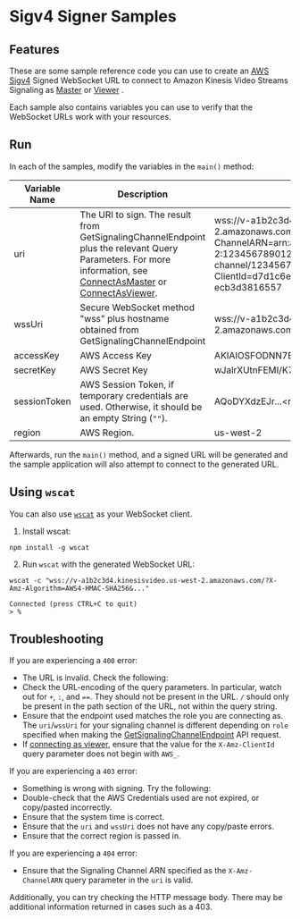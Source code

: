 # Sigv4 Signer Samples

## Features

These are some sample reference code you can use to create
an [AWS Sigv4](https://docs.aws.amazon.com/AmazonS3/latest/API/sigv4-query-string-auth.html)
Signed WebSocket URL to connect to Amazon Kinesis Video Streams Signaling
as [Master](https://docs.aws.amazon.com/kinesisvideostreams-webrtc-dg/latest/devguide/kvswebrtc-websocket-apis-2.html)
or [Viewer](https://docs.aws.amazon.com/kinesisvideostreams-webrtc-dg/latest/devguide/kvswebrtc-websocket-apis-1.html)
.

Each sample also contains variables you can use to verify that the WebSocket
URLs work with your resources.

## Run

In each of the samples, modify the variables in the `main()` method:

| Variable Name | Description                                                                                                                                                                                                                                                                                                                                                                              | Example                                                                                                                                                                                                   |
|---------------|------------------------------------------------------------------------------------------------------------------------------------------------------------------------------------------------------------------------------------------------------------------------------------------------------------------------------------------------------------------------------------------|-----------------------------------------------------------------------------------------------------------------------------------------------------------------------------------------------------------|
| uri | The URI to sign. The result from GetSignalingChannelEndpoint plus the relevant Query Parameters. For more information, see [ConnectAsMaster](https://docs.aws.amazon.com/kinesisvideostreams-webrtc-dg/latest/devguide/kvswebrtc-websocket-apis-2.html) or [ConnectAsViewer](https://docs.aws.amazon.com/kinesisvideostreams-webrtc-dg/latest/devguide/kvswebrtc-websocket-apis-1.html). | wss://v-a1b2c3d4.kinesisvideo.us-west-2.amazonaws.com?X-Amz-ChannelARN=arn:aws:kinesisvideo:us-west-2:123456789012:channel/demo-channel/1234567890123&X-Amz-ClientId=d7d1c6e2-9cb0-4d61-bea9-ecb3d3816557 |
| wssUri | Secure WebSocket method "wss" plus hostname obtained from GetSignalingChannelEndpoint                                                                                                                                                                                                                                                                                                    | wss://v-a1b2c3d4.kinesisvideo.us-west-2.amazonaws.com                                                                                                                                                     |
| accessKey | AWS Access Key                                                                                                                                                                                                                                                                                                                                                                           | AKIAIOSFODNN7EXAMPLE                                                                                                                                                                                      |
| secretKey | AWS Secret Key                                                                                                                                                                                                                                                                                                                                                                           | wJalrXUtnFEMI/K7MDENG/bPxRfiCYEXAMPLEKEY                                                                                                                                                                  |
| sessionToken | AWS Session Token, if temporary credentials are used. Otherwise, it should be an empty String (`""`).                                                                                                                                                                                                                                                                                      | AQoDYXdzEJr...\<remainder of token\>
| region | AWS Region.                                                                                                                                                                                                                                                                                                                                                                              | us-west-2                                                                                                                                                                                                 |

Afterwards, run the `main()` method, and a signed URL will be generated and the
sample application will also attempt to connect to the generated URL.

## Using `wscat`

You can also use [`wscat`](https://www.npmjs.com/package/wscat) as your
WebSocket client.

1. Install wscat:

```shell
npm install -g wscat
```

2. Run `wscat` with the generated WebSocket URL:

```shell
wscat -c "wss://v-a1b2c3d4.kinesisvideo.us-west-2.amazonaws.com/?X-Amz-Algorithm=AWS4-HMAC-SHA256&..."
```

```shell
Connected (press CTRL+C to quit)
> %     
```

## Troubleshooting

If you are experiencing a `400` error:
* The URL is invalid. Check the following:
* Check the URL-encoding of the query parameters. In particular, watch out for `+`, `:`, and `==`. They should not be present in the URL. `/` should only be present in the path section of the URL, not within the query string.
* Ensure that the endpoint used matches the role you are connecting as. The `uri`/`wssUri` for your signaling channel is different depending on `role` specified when making the [GetSignalingChannelEndpoint](https://docs.aws.amazon.com/kinesisvideostreams/latest/dg/API_GetSignalingChannelEndpoint.html) API request.
* If [connecting as viewer](https://docs.aws.amazon.com/kinesisvideostreams-webrtc-dg/latest/devguide/kvswebrtc-websocket-apis-1.html), ensure that the value for the `X-Amz-ClientId` query parameter does not begin with `AWS_`.

If you are experiencing a `403` error:
* Something is wrong with signing. Try the following:
* Double-check that the AWS Credentials used are not expired, or copy/pasted incorrectly.
* Ensure that the system time is correct.
* Ensure that the `uri` and `wssUri` does not have any copy/paste errors.
* Ensure that the correct region is passed in.

If you are experiencing a `404` error:
* Ensure that the Signaling Channel ARN specified as the `X-Amz-ChannelARN` query parameter in the `uri` is valid. 

Additionally, you can try checking the HTTP message body. There may be additional information returned in cases such as a 403.
